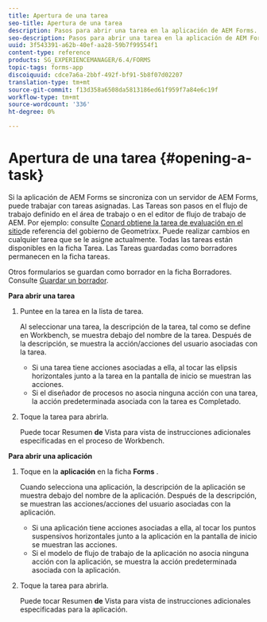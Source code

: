 ```yaml
---
title: Apertura de una tarea
seo-title: Apertura de una tarea
description: Pasos para abrir una tarea en la aplicación de AEM Forms.
seo-description: Pasos para abrir una tarea en la aplicación de AEM Forms.
uuid: 3f543391-a62b-40ef-aa28-59b7f99554f1
content-type: reference
products: SG_EXPERIENCEMANAGER/6.4/FORMS
topic-tags: forms-app
discoiquuid: cdce7a6a-2bbf-492f-bf91-5b8f07d02207
translation-type: tm+mt
source-git-commit: f13d358a6508da5813186ed61f959f7a84e6c19f
workflow-type: tm+mt
source-wordcount: '336'
ht-degree: 0%

---
```



# Apertura de una tarea {#opening-a-task}

Si la aplicación de AEM Forms se sincroniza con un servidor de AEM Forms, puede trabajar con tareas asignadas. Las Tareas son pasos en el flujo de trabajo definido en el área de trabajo o en el editor de flujo de trabajo de AEM. Por ejemplo: consulte [Conard obtiene la tarea de evaluación en el sitio](/help/forms/using/gov-reference-site-walkthrough.md#conard-assessment-task)de referencia del gobierno de Geometrixx. Puede realizar cambios en cualquier tarea que se le asigne actualmente. Todas las tareas están disponibles en la ficha Tarea. Las Tareas guardadas como borradores permanecen en la ficha tareas.

Otros formularios se guardan como borrador en la ficha Borradores. Consulte [Guardar un borrador](/help/forms/using/save-as-draft.md).

**Para abrir una tarea**

1. Puntee en la tarea en la lista de tarea.

   Al seleccionar una tarea, la descripción de la tarea, tal como se define en Workbench, se muestra debajo del nombre de la tarea. Después de la descripción, se muestra la acción/acciones del usuario asociadas con la tarea.

   * Si una tarea tiene acciones asociadas a ella, al tocar las elipsis horizontales junto a la tarea en la pantalla de inicio se muestran las acciones.
   * Si el diseñador de procesos no asocia ninguna acción con una tarea, la acción predeterminada asociada con la tarea es Completado.

1. Toque la tarea para abrirla.

   Puede tocar Resumen **de** Vista para vista de instrucciones adicionales especificadas en el proceso de Workbench.

**Para abrir una aplicación**

1. Toque en la **aplicación** en la ficha **Forms** .

   Cuando selecciona una aplicación, la descripción de la aplicación se muestra debajo del nombre de la aplicación. Después de la descripción, se muestran las acciones/acciones del usuario asociadas con la aplicación.

   * Si una aplicación tiene acciones asociadas a ella, al tocar los puntos suspensivos horizontales junto a la aplicación en la pantalla de inicio se muestran las acciones.
   * Si el modelo de flujo de trabajo de la aplicación no asocia ninguna acción con la aplicación, se muestra la acción predeterminada asociada con la aplicación.

1. Toque la tarea para abrirla.

   Puede tocar Resumen **de** Vista para vista de instrucciones adicionales especificadas para la aplicación.
